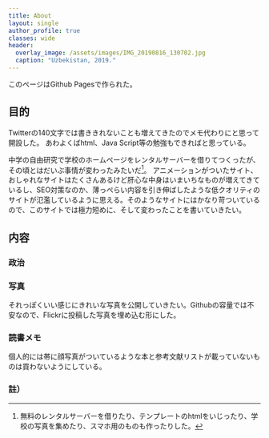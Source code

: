 ```yaml
---
title: About
layout: single
author_profile: true
classes: wide
header:
  overlay_image: /assets/images/IMG_20190816_130702.jpg
  caption: "Uzbekistan, 2019."
---
```

このページはGithub Pagesで作られた。


## 目的
Twitterの140文字では書ききれないことも増えてきたのでメモ代わりにと思って開設した。
あわよくばhtml、Java Script等の勉強もできればと思っている。

中学の自由研究で学校のホームページをレンタルサーバーを借りてつくったが、その頃とはだいぶ事情が変わったみたいだ[^mumu]。
アニメーションがついたサイト、おしゃれなサイトはたくさんあるけど肝心な中身はいまいちなものが増えてきているし、SEO対策なのか、薄っぺらい内容を引き伸ばしたような低クオリティのサイトが氾濫しているように思える。そのようなサイトにはかなり苛ついているので、このサイトでは極力短めに、そして変わったことを書いていきたい。

[^mumu]:無料のレンタルサーバーを借りたり、テンプレートのhtmlをいじったり、学校の写真を集めたり、スマホ用のものも作ったりした。

## 内容
### 政治


### 写真
それっぽくいい感じにきれいな写真を公開していきたい。Githubの容量では不安なので、Flickrに投稿した写真を埋め込む形にした。

### 読書メモ
個人的には帯に顔写真がついているような本と参考文献リストが載っていないものは買わないようにしている。

### 註）
